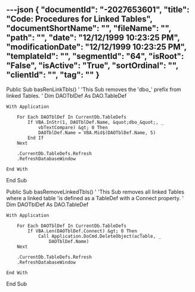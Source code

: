 ---json
{
  "documentId": "-2027653601",
  "title": "Code: Procedures for Linked Tables",
  "documentShortName": "",
  "fileName": "",
  "path": "",
  "date": "12/12/1999 10:23:25 PM",
  "modificationDate": "12/12/1999 10:23:25 PM",
  "templateId": "",
  "segmentId": "64",
  "isRoot": "False",
  "isActive": "True",
  "sortOrdinal": "",
  "clientId": "",
  "tag": ""
}
---

Public Sub basRenLinkTbls()
    '
    'This Sub removes the 'dbo_' prefix from linked Tables.
    '
    Dim DAOTblDef As DAO.TableDef
    
    With Application
    
        For Each DAOTblDef In CurrentDb.TableDefs
            If VBA.InStr(1, DAOTblDef.Name, &quot;dbo_&quot;, _
                vbTextCompare) &gt; 0 Then
                DAOTblDef.Name = VBA.Mid$(DAOTblDef.Name, 5)
            End If
        Next
        
        .CurrentDb.TableDefs.Refresh
        .RefreshDatabaseWindow
        
    End With

End Sub

Public Sub basRemoveLinkedTbls()
    '
    'This Sub removes all linked Tables where a linked table
    'is defined as a TableDef with a Connect property.
    '
    Dim DAOTblDef As DAO.TableDef
    
    With Application
    
        For Each DAOTblDef In CurrentDb.TableDefs
            If VBA.Len(DAOTblDef.Connect) &gt; 0 Then _
                Call Application.DoCmd.DeleteObject(acTable, _
                    DAOTblDef.Name)
        Next
        
        .CurrentDb.TableDefs.Refresh
        .RefreshDatabaseWindow
        
    End With

End Sub

